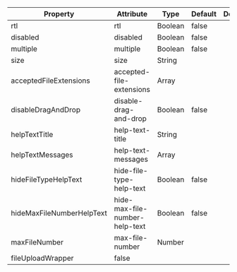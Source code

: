 | Property                  | Attribute                      | Type    | Default | Description |
| ------------------------- | ------------------------------ | ------- | ------- | ----------- |
| rtl                       | rtl                            | Boolean | false   |             |
| disabled                  | disabled                       | Boolean | false   |             |
| multiple                  | multiple                       | Boolean | false   |             |
| size                      | size                           | String  |         |             |
| acceptedFileExtensions    | accepted-file-extensions       | Array   |         |             |
| disableDragAndDrop        | disable-drag-and-drop          | Boolean | false   |             |
| helpTextTitle             | help-text-title                | String  |         |             |
| helpTextMessages          | help-text-messages             | Array   |         |             |
| hideFileTypeHelpText      | hide-file-type-help-text       | Boolean | false   |             |
| hideMaxFileNumberHelpText | hide-max-file-number-help-text | Boolean | false   |             |
| maxFileNumber             | max-file-number                | Number  |         |             |
| fileUploadWrapper         | false                          |         |         |             |
